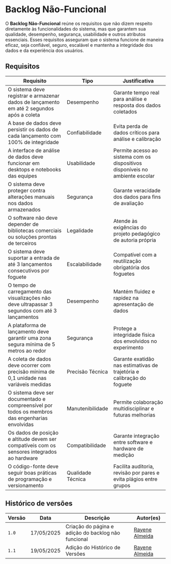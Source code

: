 # Backlog Não-Funcional

O **Backlog Não-Funcional** reúne os requisitos que não dizem respeito diretamente às funcionalidades do sistema, mas que garantem sua qualidade, desempenho, segurança, usabilidade e outros atributos essenciais. Esses requisitos asseguram que o sistema funcione de maneira eficaz, seja confiável, seguro, escalável e mantenha a integridade dos dados e da experiência dos usuários.

## Requisitos

| Requisito | Tipo | Justificativa |
|-----------|------|----------------|
| O sistema deve registrar e armazenar dados de lançamento em até 2 segundos após a coleta | Desempenho | Garante tempo real para análise e resposta dos dados coletados |
| A base de dados deve persistir os dados de cada lançamento com 100% de integridade | Confiabilidade | Evita perda de dados críticos para análise e calibração |
| A interface de análise de dados deve funcionar em desktops e notebooks das equipes | Usabilidade | Permite acesso ao sistema com os dispositivos disponíveis no ambiente escolar |
| O sistema deve proteger contra alterações manuais nos dados armazenados | Segurança | Garante veracidade dos dados para fins de avaliação |
| O software não deve depender de bibliotecas comerciais ou soluções prontas de terceiros | Legalidade | Atende às exigências do projeto pedagógico de autoria própria |
| O sistema deve suportar a entrada de até 3 lançamentos consecutivos por foguete | Escalabilidade | Compatível com a reutilização obrigatória dos foguetes |
| O tempo de carregamento das visualizações não deve ultrapassar 3 segundos com até 3 lançamentos | Desempenho | Mantém fluidez e rapidez na apresentação de dados |
| A plataforma de lançamento deve garantir uma zona segura mínima de 5 metros ao redor | Segurança | Protege a integridade física dos envolvidos no experimento |
| A coleta de dados deve ocorrer com precisão mínima de 0,1 unidade nas variáveis medidas | Precisão Técnica | Garante exatidão nas estimativas de trajetória e calibração do foguete |
| O sistema deve ser documentado e compreensível por todos os membros das engenharias envolvidas | Manutenibilidade | Permite colaboração multidisciplinar e futuras melhorias |
| Os dados de posição e altitude devem ser compatíveis com os sensores integrados ao hardware | Compatibilidade | Garante integração entre software e hardware de medição |
| O código-fonte deve seguir boas práticas de programação e versionamento | Qualidade Técnica | Facilita auditoria, revisão por pares e evita plágios entre grupos |


## Histórico de versões

| Versão | Data | Descrição | Autor(es) | 
| -- | -- | -- | -- |
|`1.0`|17/05/2025| Criação do página e adição do backlog não funcional | [Rayene Almeida](https://github.com/rayenealmeida) |
|`1.1`|19/05/2025| Adição do Histórico de Versões| [Rayene Almeida](https://github.com/rayenealmeida) |